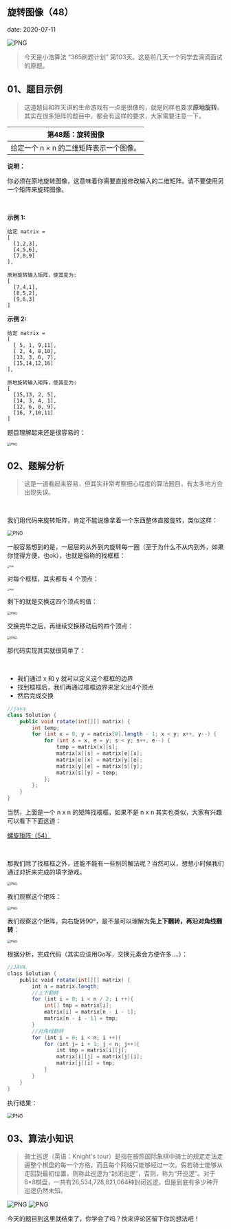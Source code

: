  
##	旋转图像（48）
date:	2020-07-11
 

<img src="51/1.gif" alt="PNG"  />

> 今天是小浩算法 “365刷题计划” 第103天。这是前几天一个同学去滴滴面试的原题。

## 01、题目示例

> 这道题目和昨天讲的生命游戏有一点是很像的，就是同样也要求**原地旋转**。其实在很多矩阵的题目中，都会有这样的要求，大家需要注意一下。

| 第48题：旋转图像                        |
| --------------------------------------- |
| 给定一个 n × n 的二维矩阵表示一个图像。 |

**说明：**

你必须在原地旋转图像，这意味着你需要直接修改输入的二维矩阵。请不要使用另一个矩阵来旋转图像。

<br/>

**示例 1:**

```
给定 matrix = 
[
  [1,2,3],
  [4,5,6],
  [7,8,9]
],

原地旋转输入矩阵，使其变为:
[
  [7,4,1],
  [8,5,2],
  [9,6,3]
]
```

**示例 2:**

```
给定 matrix =
[
  [ 5, 1, 9,11],
  [ 2, 4, 8,10],
  [13, 3, 6, 7],
  [15,14,12,16]
], 

原地旋转输入矩阵，使其变为:
[
  [15,13, 2, 5],
  [14, 3, 4, 1],
  [12, 6, 8, 9],
  [16, 7,10,11]
]
```

题目理解起来还是很容易的：

<img src="51/2.jpg" alt="PNG" style="zoom: 50%;" />

## 02、题解分析

> 这是一道看起来容易，但其实非常考察细心程度的算法题目，有太多地方会出现失误。

<br/>

我们用代码来旋转矩阵，肯定不能说像拿着一个东西整体直接旋转，类似这样：

<img src="51/3.gif" alt="PNG" style="zoom: 80%;" />

一般容易想到的是，一层层的从外到内旋转每一圈（至于为什么不从内到外，如果你觉得方便，也ok），也就是俗称的找框框：

<img src="51/4.jpg" alt="PNG" style="zoom: 33%;" />

对每个框框，其实都有 4 个顶点：

<img src="51/5.jpg" alt="PNG" style="zoom: 33%;" />

剩下的就是交换这四个顶点的值：

<img src="51/6.jpg" alt="PNG" style="zoom: 50%;" />

交换完毕之后，再继续交换移动后的四个顶点：

<img src="51/7.jpg" alt="PNG" style="zoom: 50%;" />

那代码实现其实就很简单了：

<br/>

- 我们通过 x 和 y 就可以定义这个框框的边界
- 找到框框后，我们再通过框框边界来定义出4个顶点
- 然后完成交换

```java
//java
class Solution {
    public void rotate(int[][] matrix) {
        int temp;
        for (int x = 0, y = matrix[0].length - 1; x < y; x++, y--) {
            for (int s = x, e = y; s < y; s++, e--) {
                temp = matrix[x][s];
                matrix[x][s] = matrix[e][x];
                matrix[e][x] = matrix[y][e];
                matrix[y][e] = matrix[s][y];
                matrix[s][y] = temp;
            };
        };
    }
} 
```

当然，上面是一个 n x n 的矩阵找框框，如果不是 n x n 其实也类似，大家有兴趣可以看下下面这道：

 [螺旋矩阵（54）](1.99.其他补充题目/01.md) 

<br/>

那我们除了找框框之外，还能不能有一些别的解法呢？当然可以，想想小时候我们通过对折来完成的填字游戏。

<img src="51/8.gif" alt="PNG" style="zoom: 50%;" />

我们观察这个矩阵：

<img src="51/9.jpg" alt="PNG" style="zoom: 50%;" />

我们观察这个矩阵，向右旋转90°，是不是可以理解为**先上下翻转，再沿对角线翻转**：

<img src="51/10.jpg" alt="PNG" style="zoom: 50%;" />

根据分析，完成代码（其实应该用Go写，交换元素会方便许多....）：

```java
//JAVA
class Solution {    
    public void rotate(int[][] matrix) {        
        int n = matrix.length;        
        //上下翻转        
        for (int i = 0; i < n / 2; i ++){            
            int[] tmp = matrix[i];            
            matrix[i] = matrix[n - i - 1];            
            matrix[n - i - 1] = tmp;       
        }        
        //对角线翻转        
        for (int i = 0; i < n; i ++){            
            for (int j= i + 1; j < n; j++){                
                int tmp = matrix[i][j];                
                matrix[i][j] = matrix[j][i];                
                matrix[j][i] = tmp;            
            }       
        }    
    }
}
```

执行结果：

<img src="51/11.jpg" alt="PNG" style="zoom: 80%;" />

## 03、算法小知识

> 骑士巡逻（英语：Knight's tour）是指在按照国际象棋中骑士的规定走法走遍整个棋盘的每一个方格，而且每个网格只能够经过一次。假若骑士能够从走回到最初位置，则称此巡逻为“封闭巡逻”，否则，称为“开巡逻”。对于8*8棋盘，一共有26,534,728,821,064种封闭巡逻，但是到底有多少种开巡逻仍然未知。

<img src="51/12.gif" alt="PNG"  />

<img src="51/13.gif" alt="PNG"  />

<br/>

今天的题目到这里就结束了，你学会了吗？快来评论区留下你的想法吧！